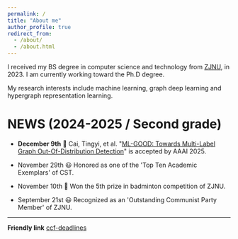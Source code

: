 ```yaml
---
permalink: /
title: "About me"
author_profile: true
redirect_from: 
  - /about/
  - /about.html
---
```


I received my BS degree in computer science and technology from [ZJNU](https://www.zjnu.edu.cn/main.htm), in 2023. I am currently working toward the Ph.D degree.

My research interests include machine learning, graph deep learning and hypergraph representation learning.


# NEWS (2024-2025 / Second grade)


* **December 9th** 📰 Cai, Tingyi, et al. "[ML-GOOD: Towards Multi-Label Graph Out-Of-Distribution Detection](https://github.com/ca1man-2022/ML-GOOD)" is accepted by AAAI 2025.
  
* November 29th 😃 Honored as one of the 'Top Ten Academic Exemplars' of CST.

* November 10th 🏸 Won the 5th prize in badminton competition of ZJNU.

* September 21st 😃 Recognized as an 'Outstanding Communist Party Member' of ZJNU.


---
**Friendly link**
[ccf-deadlines](https://ccfddl.com/)

